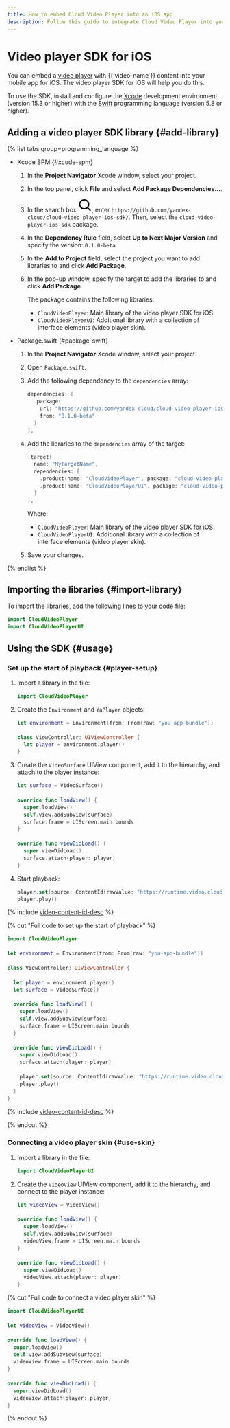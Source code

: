 ```yaml
---
title: How to embed Cloud Video Player into an iOS app
description: Follow this guide to integrate Cloud Video Player into your mobile app for iOS.
---
```


# Video player SDK for iOS

You can embed a [video player](../concepts/player.md) with {{ video-name }} content into your mobile app for iOS. The video player SDK for iOS will help you do this.

To use the SDK, install and configure the [Xcode](https://developer.apple.com/xcode/) development environment (version 15.3 or higher) with the [Swift](https://www.swift.org/install/macos/) programming language (version 5.8 or higher).

## Adding a video player SDK library {#add-library}

{% list tabs group=programming_language %}

- Xcode SPM {#xcode-spm}

  1. In the **Project Navigator** Xcode window, select your project. 
  1. In the top panel, click **File** and select **Add Package Dependencies...**.
  1. In the search box ![image](../../_assets/console-icons/magnifier.svg), enter `https://github.com/yandex-cloud/cloud-video-player-ios-sdk/`. Then, select the `cloud-video-player-ios-sdk` package.
  1. In the **Dependency Rule** field, select **Up to Next Major Version** and specify the version: `0.1.0-beta`.
  1. In the **Add to Project** field, select the project you want to add libraries to and click **Add Package**.
  1. In the pop-up window, specify the target to add the libraries to and click **Add Package**.
      
      The package contains the following libraries:
      * `CloudVideoPlayer`: Main library of the video player SDK for iOS.
      * `CloudVideoPlayerUI`: Additional library with a collection of interface elements (video player skin).

- Package.swift {#package-swift}

  1. In the **Project Navigator** Xcode window, select your project.
  1. Open `Package.swift`.
  1. Add the following dependency to the `dependencies` array:

      ```swift
      dependencies: [
        .package(
          url: "https://github.com/yandex-cloud/cloud-video-player-ios-sdk/",
          from: "0.1.0-beta"
        )
      ],
      ```

  1. Add the libraries to the `dependencies` array of the target:

      ```swift
      .target(
        name: "MyTargetName",
        dependencies: [
          .product(name: "CloudVideoPlayer", package: "cloud-video-player-ios-sdk"),
          .product(name: "CloudVideoPlayerUI", package: "cloud-video-player-ios-sdk")
        ]
      ),
      ```

      Where:
      * `CloudVideoPlayer`: Main library of the video player SDK for iOS.
      * `CloudVideoPlayerUI`: Additional library with a collection of interface elements (video player skin).

  1. Save your changes.

{% endlist %}


## Importing the libraries {#import-library}

To import the libraries, add the following lines to your code file:

```swift
import CloudVideoPlayer
import CloudVideoPlayerUI
```

## Using the SDK {#usage}

### Set up the start of playback {#player-setup}

1. Import a library in the file:

    ```swift
    import CloudVideoPlayer
    ```

1. Create the `Environment` and `YaPlayer` objects:

    ```swift
    let environment = Environment(from: From(raw: "you-app-bundle"))

    class ViewController: UIViewController {
      let player = environment.player()
    }
    ```

1. Create the `VideoSurface` UIView component, add it to the hierarchy, and attach to the player instance:

    ```swift
    let surface = VideoSurface()

    override func loadView() {
      super.loadView()
      self.view.addSubview(surface)
      surface.frame = UIScreen.main.bounds
    }

    override func viewDidLoad() {
      super.viewDidLoad()
      surface.attach(player: player)
    }
    ```

1. Start playback:

    ```swift
    player.set(source: ContentId(rawValue: "https://runtime.video.cloud.yandex.net/player/..."))
    player.play()
    ```

{% include [video-content-id-desc](../../_includes/video/video-content-id-desc.md) %}

{% cut "Full code to set up the start of playback" %}

```swift
import CloudVideoPlayer

let environment = Environment(from: From(raw: "you-app-bundle"))

class ViewController: UIViewController {

  let player = environment.player()
  let surface = VideoSurface()

  override func loadView() {
    super.loadView()
    self.view.addSubview(surface)
    surface.frame = UIScreen.main.bounds
  }

  override func viewDidLoad() {
    super.viewDidLoad()
    surface.attach(player: player)

    player.set(source: ContentId(rawValue: "https://runtime.video.cloud.yandex.net/player/..."))
    player.play()
  }
}
```

{% include [video-content-id-desc](../../_includes/video/video-content-id-desc.md) %}

{% endcut %}

### Connecting a video player skin {#use-skin}

1. Import a library in the file:

    ```swift
    import CloudVideoPlayerUI
    ```

1. Create the `VideoView` UIView component, add it to the hierarchy, and connect to the player instance:

    ```swift
    let videoView = VideoView()

    override func loadView() {
      super.loadView()
      self.view.addSubview(surface)
      videoView.frame = UIScreen.main.bounds
    }

    override func viewDidLoad() {
      super.viewDidLoad()
      videoView.attach(player: player)
    }
    ```

{% cut "Full code to connect a video player skin" %}

```swift
import CloudVideoPlayerUI

let videoView = VideoView()

override func loadView() {
  super.loadView()
  self.view.addSubview(surface)
  videoView.frame = UIScreen.main.bounds
}

override func viewDidLoad() {
  super.viewDidLoad()
  videoView.attach(player: player)
}
```

{% endcut %}